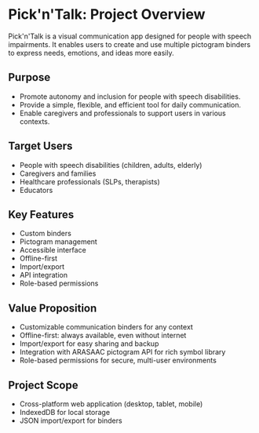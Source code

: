 # Pick'n'Talk: Project Overview

Pick'n'Talk is a visual communication app designed for people with speech impairments. It enables users to create and use multiple pictogram binders to express needs, emotions, and ideas more easily.

## Purpose

- Promote autonomy and inclusion for people with speech disabilities.
- Provide a simple, flexible, and efficient tool for daily communication.
- Enable caregivers and professionals to support users in various contexts.

## Target Users

- People with speech disabilities (children, adults, elderly)
- Caregivers and families
- Healthcare professionals (SLPs, therapists)
- Educators

## Key Features

- Custom binders
- Pictogram management
- Accessible interface
- Offline-first
- Import/export
- API integration
- Role-based permissions

## Value Proposition

- Customizable communication binders for any context
- Offline-first: always available, even without internet
- Import/export for easy sharing and backup
- Integration with ARASAAC pictogram API for rich symbol library
- Role-based permissions for secure, multi-user environments

## Project Scope

- Cross-platform web application (desktop, tablet, mobile)
- IndexedDB for local storage
- JSON import/export for binders
